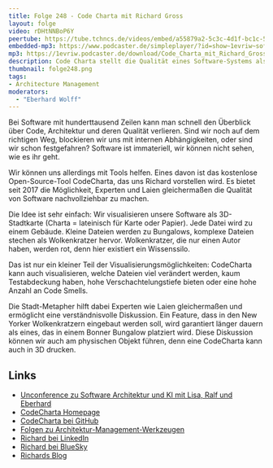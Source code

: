 ```yaml
---
title: Folge 248 - Code Charta mit Richard Gross
layout: folge
video: rDHtNNBoP6Y
peertube: https://tube.tchncs.de/videos/embed/a55879a2-5c3c-4d1f-bc1c-51e1c7a71cbd
embedded-mp3: https://www.podcaster.de/simpleplayer/?id=show~1evriw~software-architektur-im-stream~pod-80ce844b12e6db756fd334fb04&v=1737736238
mp3: https://1evriw.podcaster.de/download/Code_Charta_mit_Richard_Gross(1).mp3
description: Code Charta stellt die Qualität eines Software-Systems als Stadt da.
thumbnail: folge248.png
tags:
- Architecture Management
moderators:
  - "Eberhard Wolff"
---
```


Bei Software mit hunderttausend Zeilen kann man schnell den Überblick
über Code, Architektur und deren Qualität verlieren. Sind wir noch auf
dem richtigen Weg, blockieren wir uns mit internen Abhängigkeiten,
oder sind wir schon festgefahren? Software ist immateriell, wir können
nicht sehen, wie es ihr geht.

Wir können uns allerdings mit Tools helfen. Eines davon ist das
kostenlose Open-Source-Tool CodeCharta, das uns Richard vorstellen
wird. Es bietet seit 2017 die Möglichkeit, Experten und Laien
gleichermaßen die Qualität von Software nachvollziehbar zu machen.

Die Idee ist sehr einfach: Wir visualisieren unsere Software als
3D-Stadtkarte (Charta = lateinisch für Karte oder Papier). Jede Datei
wird zu einem Gebäude. Kleine Dateien werden zu Bungalows, komplexe
Dateien stechen als Wolkenkratzer hervor. Wolkenkratzer, die nur einen
Autor haben, werden rot, denn hier existiert ein Wissenssilo.

Das ist nur ein kleiner Teil der Visualisierungsmöglichkeiten:
CodeCharta kann auch visualisieren, welche Dateien viel verändert
werden, kaum Testabdeckung haben, hohe Verschachtelungstiefe bieten
oder eine hohe Anzahl an Code Smells.

Die Stadt-Metapher hilft dabei Experten wie Laien gleichermaßen und
ermöglicht eine verständnisvolle Diskussion. Ein Feature, dass in den
New Yorker Wolkenkratzern eingebaut werden soll, wird garantiert
länger dauern als eines, das in einem Bonner Bungalow platziert
wird. Diese Diskussion können wir auch am physischen Objekt führen,
denn eine CodeCharta kann auch in 3D drucken.

## Links

- [Unconference zu Software Architektur und KI mit Lisa, Ralf und
Eberhard](https://zoom.us/meeting/register/9Mnh0yNJS8q5vcc7chVAZQ)
- [CodeCharta Homepage](https://codecharta.com/)
- [CodeCharta bei GitHub](https://github.com/MaibornWolff/codecharta)
- [Folgen zu Architektur-Management-Werkzeugen](https://software-architektur.tv/tags.html#Architecture%20Management)
- [Richard bei LinkedIn](https://www.linkedin.com/in/richargh/)
- [Richard bei BlueSky](https://bsky.app/profile/richargh.de)
- [Richards Blog](https://richargh.de/)

